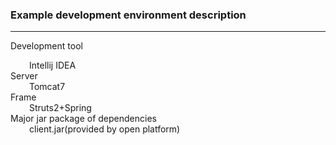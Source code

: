 ### Example development environment description ###
---
Development tool


<div style="margin-left:30px;">
Intellij IDEA
</div>
Server
<div style="margin-left:30px;">
Tomcat7
</div>
Frame
<div style="margin-left:30px;">
Struts2+Spring
</div>
Major jar package of dependencies
<div style="margin-left:30px;">
client.jar(provided by open platform)
</div>